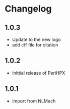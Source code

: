 # Changelog

## 1.0.3
- Update to the new logo
- add cff file for citation

## 1.0.2 
- Inittial release of PeriHPX

## 1.0.1 
- Import from NLMech 
